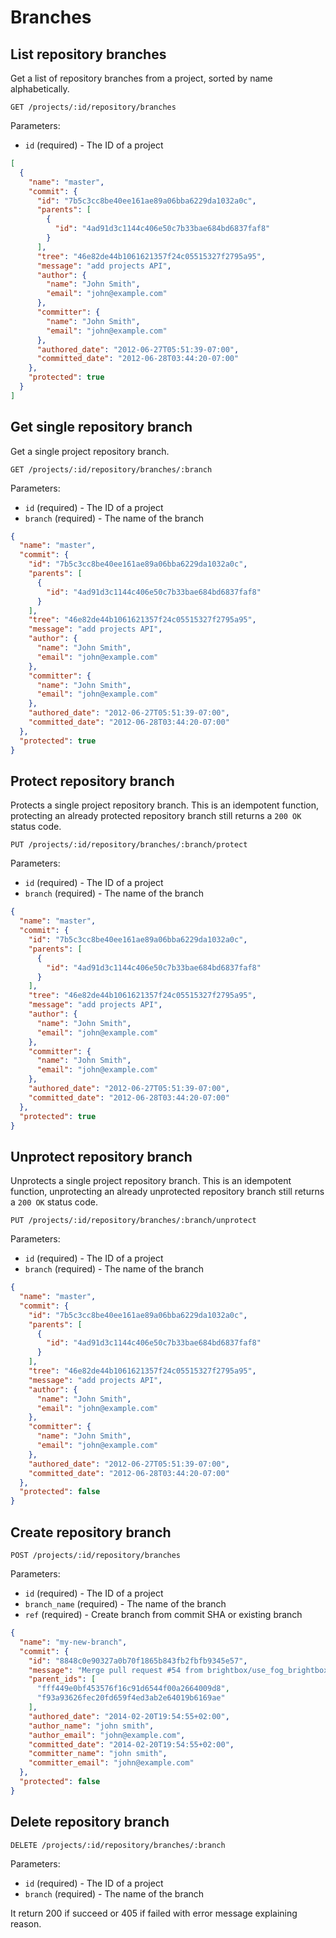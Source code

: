 # Branches

## List repository branches

Get a list of repository branches from a project, sorted by name alphabetically.

```
GET /projects/:id/repository/branches
```

Parameters:

- `id` (required) - The ID of a project

```json
[
  {
    "name": "master",
    "commit": {
      "id": "7b5c3cc8be40ee161ae89a06bba6229da1032a0c",
      "parents": [
        {
          "id": "4ad91d3c1144c406e50c7b33bae684bd6837faf8"
        }
      ],
      "tree": "46e82de44b1061621357f24c05515327f2795a95",
      "message": "add projects API",
      "author": {
        "name": "John Smith",
        "email": "john@example.com"
      },
      "committer": {
        "name": "John Smith",
        "email": "john@example.com"
      },
      "authored_date": "2012-06-27T05:51:39-07:00",
      "committed_date": "2012-06-28T03:44:20-07:00"
    },
    "protected": true
  }
]
```

## Get single repository branch

Get a single project repository branch.

```
GET /projects/:id/repository/branches/:branch
```

Parameters:

- `id` (required) - The ID of a project
- `branch` (required) - The name of the branch

```json
{
  "name": "master",
  "commit": {
    "id": "7b5c3cc8be40ee161ae89a06bba6229da1032a0c",
    "parents": [
      {
        "id": "4ad91d3c1144c406e50c7b33bae684bd6837faf8"
      }
    ],
    "tree": "46e82de44b1061621357f24c05515327f2795a95",
    "message": "add projects API",
    "author": {
      "name": "John Smith",
      "email": "john@example.com"
    },
    "committer": {
      "name": "John Smith",
      "email": "john@example.com"
    },
    "authored_date": "2012-06-27T05:51:39-07:00",
    "committed_date": "2012-06-28T03:44:20-07:00"
  },
  "protected": true
}
```

## Protect repository branch

Protects a single project repository branch. This is an idempotent function, protecting an already
protected repository branch still returns a `200 OK` status code.

```
PUT /projects/:id/repository/branches/:branch/protect
```

Parameters:

- `id` (required) - The ID of a project
- `branch` (required) - The name of the branch

```json
{
  "name": "master",
  "commit": {
    "id": "7b5c3cc8be40ee161ae89a06bba6229da1032a0c",
    "parents": [
      {
        "id": "4ad91d3c1144c406e50c7b33bae684bd6837faf8"
      }
    ],
    "tree": "46e82de44b1061621357f24c05515327f2795a95",
    "message": "add projects API",
    "author": {
      "name": "John Smith",
      "email": "john@example.com"
    },
    "committer": {
      "name": "John Smith",
      "email": "john@example.com"
    },
    "authored_date": "2012-06-27T05:51:39-07:00",
    "committed_date": "2012-06-28T03:44:20-07:00"
  },
  "protected": true
}
```

## Unprotect repository branch

Unprotects a single project repository branch. This is an idempotent function, unprotecting an already
unprotected repository branch still returns a `200 OK` status code.

```
PUT /projects/:id/repository/branches/:branch/unprotect
```

Parameters:

- `id` (required) - The ID of a project
- `branch` (required) - The name of the branch

```json
{
  "name": "master",
  "commit": {
    "id": "7b5c3cc8be40ee161ae89a06bba6229da1032a0c",
    "parents": [
      {
        "id": "4ad91d3c1144c406e50c7b33bae684bd6837faf8"
      }
    ],
    "tree": "46e82de44b1061621357f24c05515327f2795a95",
    "message": "add projects API",
    "author": {
      "name": "John Smith",
      "email": "john@example.com"
    },
    "committer": {
      "name": "John Smith",
      "email": "john@example.com"
    },
    "authored_date": "2012-06-27T05:51:39-07:00",
    "committed_date": "2012-06-28T03:44:20-07:00"
  },
  "protected": false
}
```

## Create repository branch

```
POST /projects/:id/repository/branches
```

Parameters:

- `id` (required) - The ID of a project
- `branch_name` (required) - The name of the branch
- `ref` (required) - Create branch from commit SHA or existing branch

```json
{
  "name": "my-new-branch",
  "commit": {
    "id": "8848c0e90327a0b70f1865b843fb2fbfb9345e57",
    "message": "Merge pull request #54 from brightbox/use_fog_brightbox_module\n\nUpdate to use fog-brightbox module",
    "parent_ids": [
      "fff449e0bf453576f16c91d6544f00a2664009d8",
      "f93a93626fec20fd659f4ed3ab2e64019b6169ae"
    ],
    "authored_date": "2014-02-20T19:54:55+02:00",
    "author_name": "john smith",
    "author_email": "john@example.com",
    "committed_date": "2014-02-20T19:54:55+02:00",
    "committer_name": "john smith",
    "committer_email": "john@example.com"
  },
  "protected": false
}
```

## Delete repository branch

```
DELETE /projects/:id/repository/branches/:branch
```

Parameters:

- `id` (required) - The ID of a project
- `branch` (required) - The name of the branch

It return 200 if succeed or 405 if failed with error message explaining reason.
